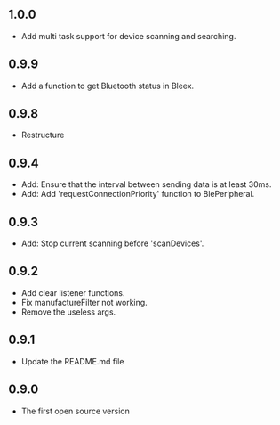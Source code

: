 ## 1.0.0
* Add multi task support for device scanning and searching.

## 0.9.9
* Add a function to get Bluetooth status in Bleex.

## 0.9.8
* Restructure

## 0.9.4
* Add: Ensure that the interval between sending data is at least 30ms.
* Add: Add 'requestConnectionPriority' function to BlePeripheral.


## 0.9.3
* Add: Stop current scanning before 'scanDevices'.

## 0.9.2

* Add clear listener functions.
* Fix manufactureFilter not working.
* Remove the useless args.

## 0.9.1

* Update the README.md file

## 0.9.0

* The first open source version
